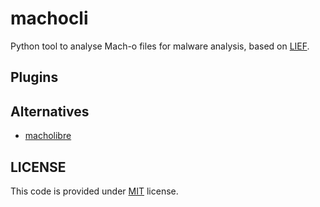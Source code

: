# machocli

Python tool to analyse Mach-o files for malware analysis, based on [LIEF](https://lief.quarkslab.com/).

## Plugins


## Alternatives

* [macholibre](https://github.com/aaronst/macholibre)

## LICENSE

This code is provided under [MIT](LICENCE) license.

